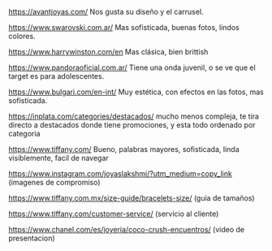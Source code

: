 https://avantjoyas.com/ Nos gusta su diseño y el carrusel.

https://www.swarovski.com.ar/ Mas sofisticada, buenas fotos, lindos colores.

https://www.harrywinston.com/en Mas clásica, bien brittish

https://www.pandoraoficial.com.ar/ Tiene una onda juvenil, o se ve que el target es para adolescentes.

https://www.bulgari.com/en-int/ Muy estética, con efectos en las fotos, mas sofisticada.

https://inplata.com/categories/destacados/ mucho menos compleja, te tira directo a destacados donde tiene promociones, y esta todo ordenado por categoria

https://www.tiffany.com/ Bueno, palabras mayores, sofisticada, linda visiblemente, facil de navegar

https://www.instagram.com/joyaslakshmi/?utm_medium=copy_link (imagenes de compromiso)

https://www.tiffany.com.mx/size-guide/bracelets-size/ (guia de tamaños)

https://www.tiffany.com/customer-service/ (servicio al cliente)

https://www.chanel.com/es/joyeria/coco-crush-encuentros/ (video de presentacion)
